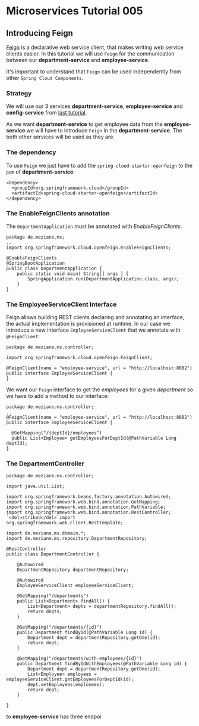 # Microservices Tutorial 005
## Introducing Feign

[Feign](https://github.com/Netflix/feign) is a declarative web service client, that makes writing web service clients easier.
In this tutorial we will use `Feign` for the communication between our **department-service** and **employee-service**.

It's important to understand that `Feign` can be used independently from other `Spring Cloud Components`.
### Strategy
We will use our 3 services **department-service**, **employee-service** and  **config-service** from [last tutorial](https://github.com/Meziano/ms-tutorial-004).

As we want  **department-service** to get employee data from the **employee-service** we will have to introduce `Feign` in the **department-service**. The both other services will be used as they are.
### The dependency
To use `Feign` we just have to add the `spring-cloud-starter-openfeign` to the `pom` of  **department-service**:
```
<dependency>
  <groupId>org.springframework.cloud</groupId>
  <artifactId>spring-cloud-starter-openfeign</artifactId>
</dependency>
```
### The EnableFeignClients annotation
The `DepartmentApplication` must be annotated with *EnableFeignClients*. 
```
package de.meziane.ms;
..
import org.springframework.cloud.openfeign.EnableFeignClients;

@EnableFeignClients
@SpringBootApplication
public class DepartmentApplication {
    public static void main( String[] args ) {
    	SpringApplication.run(DepartmentApplication.class, args);
    }
}
```
### The EmployeeServiceClient Interface

Feign allows building REST clients declaring and annotating an interface, the actual implementation is provisioned at runtime. 
In our case we introduce a new interface `EmployeeServiceClient` that we annotate with `@FeignClient`:
```
package de.meziane.ms.controller;

import org.springframework.cloud.openfeign.FeignClient;

@FeignClient(name = "employee-service", url = "http://localhost:8082")
public interface EmployeeServiceClient {
}
```  
We want our `Feign` interface to get the *employees* for a given *department* so we have to add a method to our interface:
```
package de.meziane.ms.controller;
..
@FeignClient(name = "employee-service", url = "http://localhost:8082")
public interface EmployeeServiceClient {

  @GetMapping("/{deptId}/employees")
  public List<Employee> getEmployeesForDeptId(@PathVariable Long deptId);
}
```
### The DepartmentController



```
package de.meziane.ms.controller;

import java.util.List;

import org.springframework.beans.factory.annotation.Autowired;
import org.springframework.web.bind.annotation.GetMapping;
import org.springframework.web.bind.annotation.PathVariable;
import org.springframework.web.bind.annotation.RestController;
`<del>striked</del>`import org.springframework.web.client.RestTemplate;

import de.meziane.ms.domain.*;
import de.meziane.ms.repository.DepartmentRepository;

@RestController
public class DepartmentController {

	@Autowired
	DepartmentRepository departmentRepository;

	@Autowired
	EmployeeServiceClient employeeServiceClient;

	@GetMapping("/departments")
	public List<Department> findAll() {
		List<Department> depts = departmentRepository.findAll();
		return depts;
	}

	@GetMapping("/departments/{id}")
	public Department findById(@PathVariable Long id) {
		Department dept = departmentRepository.getOne(id);
		return dept;
	}

	@GetMapping("/departments/with-employees/{id}")
	public Department findByIdWithEmployees(@PathVariable Long id) {
		Department dept = departmentRepository.getOne(id);
		List<Employee> employees = employeeServiceClient.getEmployeesForDeptId(id);
		dept.setEmployees(employees);
		return dept;
	}

}

```


 to **employee-service** has three endpoi 
<!--stackedit_data:
eyJoaXN0b3J5IjpbMTI3MTczMDg2MSwxOTUwMzY3NTIxLC05Mz
kxODE2MTcsODczNDg2NzE3LDEwMjA3ODcyNzUsLTM0MDE4OTQ3
MSwxMTYzMjI2MjM1LDE4NDY0OTIzMjEsLTIwNzg0NjQ0NjcsLT
IwMjA2MzM1MjYsLTEyNzUxMzE5MTUsODAwODYyNzI0LC0zNDg2
OTk3NV19
-->